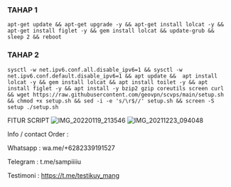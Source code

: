 ### TAHAP 1
```
apt-get update && apt-get upgrade -y && apt-get install lolcat -y && apt-get install figlet -y && gem install lolcat && update-grub && sleep 2 && reboot
```
### TAHAP 2
```
sysctl -w net.ipv6.conf.all.disable_ipv6=1 && sysctl -w net.ipv6.conf.default.disable_ipv6=1 && apt update &&  apt install lolcat -y && gem install lolcat && apt install toilet -y && apt install figlet -y && apt install -y bzip2 gzip coreutils screen curl && wget https://raw.githubusercontent.com/geovpn/scvps/main/setup.sh && chmod +x setup.sh && sed -i -e 's/\r$//' setup.sh && screen -S setup ./setup.sh
```

FITUR SCRIPT
![IMG_20220119_213546](https://user-images.githubusercontent.com/96859296/150492584-8b9cbfce-a663-4ed1-b9dd-f6a3f595ab01.jpg)
![IMG_20211223_094048](https://user-images.githubusercontent.com/96859296/150492644-1ca0f337-8bf4-4b03-bba3-4491d764df95.jpg)

Info / contact Order :

Whatsapp : wa.me/+6282339191527

Telegram : t.me/sampiiiiu

Testimoni : https://t.me/testikuy_mang
